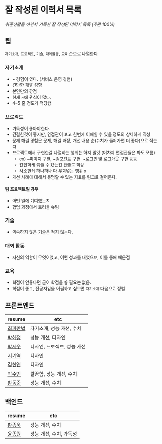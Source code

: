 # 잘 작성된 이력서 목록

_취준생활을 하면서 기록한 잘 작성된 이력서 목록 (주관 100%)_   

## 팁

`자기소개`, `프로젝트`, `기술`, `대외활동`, `교육` 순으로 나열한다.

### 자기소개
- ~ 경험이 있다. (서비스 운영 경험)
- 간단한 개발 성향
- 본인만의 강점
- 현재 ~에 관심이 많다.
- 4~5 줄 정도가 적당함
### 프로젝트
- 가독성이 좋아야한다.
- 간결한것이 좋지만, 면접관이 보고 한번에 이해할 수 있을 정도의 상세하게 작성
- 문제 해결 경험은 문제, 해결 과정, 개선 내용 순(수치가 들어가면 더 좋다)으로 적는다.
- 프로젝트에서 구현한걸 나열하는 행위는 하지 말것 (어차피 면접관들은 봐도 모름)  
    - ex) ~페이지 구현, ~컴포넌트 구현, ~로그인 및 로그아웃 구현 등등
    - 간단하게 묶을 수 있는건 한줄로 작성
    - 사소한거 하나하나 다 우겨넣는 행위 x
- 개선 사례에 대해서 증명할 수 있는 자료를 링크로 걸어둔다.  

#### 팀 프로젝트일 경우
- 어떤 일에 기여했는지
- 협업 과정에서 트러블 슈팅

### 기술
- 익숙하지 않은 기술은 적지 않는다.  

### 대외 활동
- 자신의 역할이 무엇이었고, 어떤 성과를 내었으며, 이를 통해 배운점

### 교육
- 학점이 안좋다면 굳이 학점을 쓸 필요는 없음.
- 학점이 좋고, 전공자임을 어필하고 싶으면 `자기소개` 다음으로 정렬



## 프론트엔드

| resume | etc |
| ------------- | ------------- |
| [최파란별](https://www.rallit.com/hub/resumes/239826/%EC%B5%9C%ED%8C%8C%EB%9E%80%EB%B3%84?isExpanded=true) | 자기소개, 성능 개선, 수치 |
| [박혜정](https://evalog.vercel.app/resume) | 성능 개선, 디자인 |
| [박시우](https://shiwoo.dev/resume) | 디자인, 프로젝트, 성능 개선 |
| [지기역](https://jigi-scripts.vercel.app/resume) | 디자인 |
| [김찬연](https://resume.chayeoi.site/) | 디자인 |
| [박수빈](https://www.rallit.com/hub/resumes/15901/%EB%B0%95%EC%88%98%EB%B9%88?isExpanded=true) | 깔끔함, 성능 개선, 수치 |
| [황동준](https://www.rallit.com/hub/resumes/1170864/%ED%99%A9%EB%8F%99%EC%A4%80?isExpanded=true) | 성능 개선, 수치 |

## 백엔드

| resume | etc |
| ------------- | ------------- |
| [황종욱](https://www.rallit.com/hub/resumes/37400/%ED%99%A9%EC%A2%85%EC%9A%B1?isExpanded=true) | 성능 개선, 수치 |
| [윤종원](https://www.rallit.com/hub/resumes/49292/%EC%9C%A4%EC%A2%85%EC%9B%90?isExpanded=true) | 성능 개선, 수치, 가독성 |